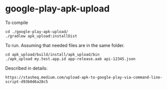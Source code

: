 # google-play-apk-upload

To compile  
```
cd ./google-play-apk-upload/
./gradlew apk_upload:installDist
```
To run. Assuming that needed files are in the same folder.   
```
cd apk_upload/build/install/apk_upload/bin
./apk_upload my.test.app.id app-release.aab api-12345.json
```
Described in details:
```
https://stasheq.medium.com/upload-apk-to-google-play-via-command-line-script-d93b0d6a28c5
```
